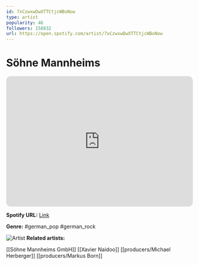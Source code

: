 ```yaml
---
id: 7xCzwxwDwXTTCtjcWBoNow
type: artist
popularity: 46
followers: 158832
url: https://open.spotify.com/artist/7xCzwxwDwXTTCtjcWBoNow
---
```

# Söhne Mannheims

<iframe style="border-radius:12px" src="https://open.spotify.com/embed/artist/7xCzwxwDwXTTCtjcWBoNow" width="100%" height="352" frameBorder="0" allowfullscreen="" allow="autoplay; clipboard-write; encrypted-media; fullscreen; picture-in-picture" loading="lazy"></iframe>

**Spotify URL:** [Link](https://open.spotify.com/artist/7xCzwxwDwXTTCtjcWBoNow)

**Genre:**  #german_pop #german_rock

![Artist](https://i.scdn.co/image/ab6761610000e5ebaa4a62da7de0a11f0ac8820c)
**Related artists:**

[[Söhne Mannheims GmbH]]
[[Xavier Naidoo]]
[[producers/Michael Herberger]]
[[producers/Markus Born]]
